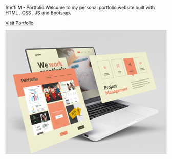 Steffi M - Portfolio
Welcome to my personal portfolio website built with HTML , CSS , JS and Bootsrap.

[Visit Portfolio](https://steffigracem.github.io/MyPortfolio/)

![Portfolio Preview](previewimage.png)
